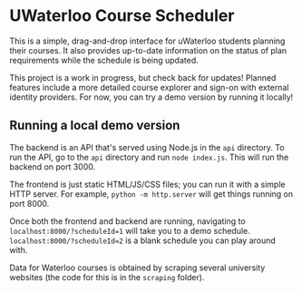 # UWaterloo Course Scheduler

This is a simple, drag-and-drop interface for uWaterloo students planning their courses.
It also provides up-to-date information on the status of plan requirements while the schedule is being updated.

This project is a work in progress, but check back for updates!
Planned features include a more detailed course explorer and sign-on with external identity providers.
For now, you can try a demo version by running it locally!

## Running a local demo version

The backend is an API that's served using Node.js in the `api` directory. 
To run the API, go to the `api` directory and run `node index.js`.
This will run the backend on port 3000.

The frontend is just static HTML/JS/CSS files; you can run it with a simple HTTP server. 
For example, `python -m http.server` will get things running on port 8000.

Once both the frontend and backend are running, navigating to `localhost:8000/?scheduleId=1` will take you to a demo schedule.
`localhost:8000/?scheduleId=2` is a blank schedule you can play around with.

Data for Waterloo courses is obtained by scraping several university websites (the code for this is in the `scraping` folder).

